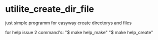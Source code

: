 # utilite_create_dir_file
just simple programm for easyway create directorys and files

for help issue 2 command's: "$ make help_make" "$ make help_create"
